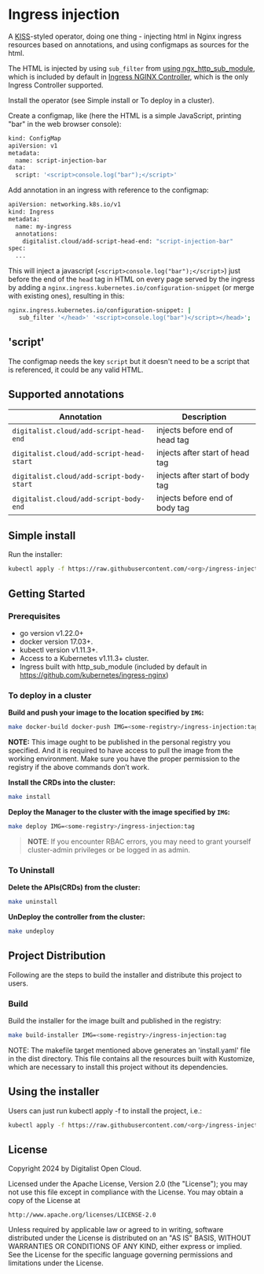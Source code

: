 # Ingress injection

A [KISS](https://en.wikipedia.org/wiki/KISS_principle)-styled operator, doing one thing - injecting html in Nginx ingress resources based on annotations, and using configmaps as sources for the html.

The HTML is injected by using `sub_filter` from [using ngx_http_sub_module](http://nginx.org/en/docs/http/ngx_http_sub_module.html), which is included by default in [Ingress NGINX Controller](https://github.com/kubernetes/ingress-nginx), which is the only Ingress Controller supported.

Install the operator (see Simple install or To deploy in a cluster).

Create a configmap, like (here the HTML is a simple JavaScript, printing "bar" in the web browser console):

```sh
kind: ConfigMap
apiVersion: v1
metadata:
  name: script-injection-bar
data:
  script: '<script>console.log("bar");</script>'
```

Add annotation in an ingress with reference to the configmap:

```sh
apiVersion: networking.k8s.io/v1
kind: Ingress
metadata:
  name: my-ingress
  annotations:
    digitalist.cloud/add-script-head-end: "script-injection-bar"
spec:
  ...
```

This will inject a javascript (`<script>console.log("bar");</script>`) just before the end of the `head` tag in HTML on every page served by the ingress by adding a `nginx.ingress.kubernetes.io/configuration-snippet` (or merge with existing ones), resulting in this:

```sh
nginx.ingress.kubernetes.io/configuration-snippet: |
   sub_filter '</head>' '<script>console.log("bar")</script></head>';
```

## 'script'

The configmap needs the key `script` but it doesn't need to be a script that is referenced, it could be any valid HTML.

## Supported annotations

| Annotation                               | Description                     |
| ---------------------------------------- | ------------------------------- |
| `digitalist.cloud/add-script-head-end`   | injects before end of head tag  |
| `digitalist.cloud/add-script-head-start` | injects after start of head tag |
| `digitalist.cloud/add-script-body-start` | injects after start of body tag |
| `digitalist.cloud/add-script-body-end`   | injects before end of body tag  |

## Simple install

Run the installer:

```sh
kubectl apply -f https://raw.githubusercontent.com/<org>/ingress-injection/<tag or branch>/dist/install.yaml
```

## Getting Started

### Prerequisites

- go version v1.22.0+
- docker version 17.03+.
- kubectl version v1.11.3+.
- Access to a Kubernetes v1.11.3+ cluster.
- Ingress built with http_sub_module (included by default in <https://github.com/kubernetes/ingress-nginx>)

### To deploy in a cluster

**Build and push your image to the location specified by `IMG`:**

```sh
make docker-build docker-push IMG=<some-registry>/ingress-injection:tag
```

**NOTE:** This image ought to be published in the personal registry you specified.
And it is required to have access to pull the image from the working environment.
Make sure you have the proper permission to the registry if the above commands don’t work.

**Install the CRDs into the cluster:**

```sh
make install
```

**Deploy the Manager to the cluster with the image specified by `IMG`:**

```sh
make deploy IMG=<some-registry>/ingress-injection:tag
```

> **NOTE**: If you encounter RBAC errors, you may need to grant yourself cluster-admin
> privileges or be logged in as admin.

### To Uninstall

**Delete the APIs(CRDs) from the cluster:**

```sh
make uninstall
```

**UnDeploy the controller from the cluster:**

```sh
make undeploy
```

## Project Distribution

Following are the steps to build the installer and distribute this project to users.

### Build

Build the installer for the image built and published in the registry:

```sh
make build-installer IMG=<some-registry>/ingress-injection:tag
```

NOTE: The makefile target mentioned above generates an 'install.yaml'
file in the dist directory. This file contains all the resources built
with Kustomize, which are necessary to install this project without
its dependencies.

## Using the installer

Users can just run kubectl apply -f <URL for YAML BUNDLE> to install the project, i.e.:

```sh
kubectl apply -f https://raw.githubusercontent.com/<org>/ingress-injection/<tag or branch>/dist/install.yaml
```

## License

Copyright 2024 by Digitalist Open Cloud.

Licensed under the Apache License, Version 2.0 (the "License");
you may not use this file except in compliance with the License.
You may obtain a copy of the License at

    http://www.apache.org/licenses/LICENSE-2.0

Unless required by applicable law or agreed to in writing, software
distributed under the License is distributed on an "AS IS" BASIS,
WITHOUT WARRANTIES OR CONDITIONS OF ANY KIND, either express or implied.
See the License for the specific language governing permissions and
limitations under the License.
